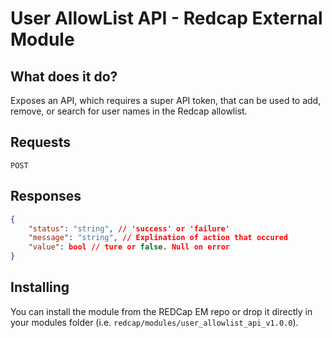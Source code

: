 # User AllowList API - Redcap External Module

## What does it do?

Exposes an API, which requires a super API token, that can be used to add, remove, or search for user names in the Redcap allowlist.

## Requests

`POST`

## Responses

```json
{
    "status": "string", // 'success' or 'failure'
    "message": "string", // Explination of action that occured
    "value": bool // ture or false. Null on error
}
```

## Installing

You can install the module from the REDCap EM repo or drop it directly in your modules folder (i.e. `redcap/modules/user_allowlist_api_v1.0.0`).

